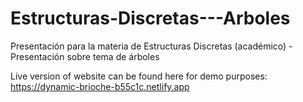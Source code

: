 # Estructuras-Discretas---Arboles
Presentación para la materia de Estructuras Discretas (académico) - Presentación sobre tema de árboles

Live version of website can be found here for demo purposes: https://dynamic-brioche-b55c1c.netlify.app
